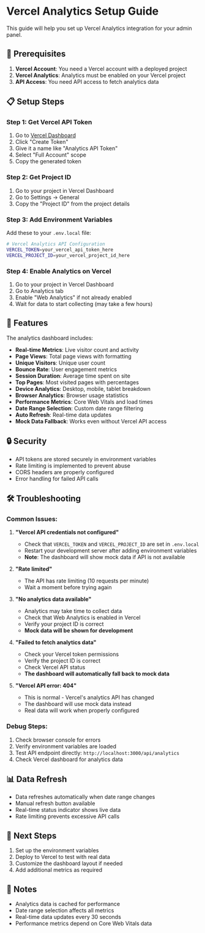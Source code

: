 # Vercel Analytics Setup Guide

This guide will help you set up Vercel Analytics integration for your admin panel.

## 🔧 Prerequisites

1. **Vercel Account**: You need a Vercel account with a deployed project
2. **Vercel Analytics**: Analytics must be enabled on your Vercel project
3. **API Access**: You need API access to fetch analytics data

## 📋 Setup Steps

### Step 1: Get Vercel API Token

1. Go to [Vercel Dashboard](https://vercel.com/account/tokens)
2. Click "Create Token"
3. Give it a name like "Analytics API Token"
4. Select "Full Account" scope
5. Copy the generated token

### Step 2: Get Project ID

1. Go to your project in Vercel Dashboard
2. Go to Settings → General
3. Copy the "Project ID" from the project details

### Step 3: Add Environment Variables

Add these to your `.env.local` file:

```bash
# Vercel Analytics API Configuration
VERCEL_TOKEN=your_vercel_api_token_here
VERCEL_PROJECT_ID=your_vercel_project_id_here
```

### Step 4: Enable Analytics on Vercel

1. Go to your project in Vercel Dashboard
2. Go to Analytics tab
3. Enable "Web Analytics" if not already enabled
4. Wait for data to start collecting (may take a few hours)

## 🚀 Features

The analytics dashboard includes:

- **Real-time Metrics**: Live visitor count and activity
- **Page Views**: Total page views with formatting
- **Unique Visitors**: Unique user count
- **Bounce Rate**: User engagement metrics
- **Session Duration**: Average time spent on site
- **Top Pages**: Most visited pages with percentages
- **Device Analytics**: Desktop, mobile, tablet breakdown
- **Browser Analytics**: Browser usage statistics
- **Performance Metrics**: Core Web Vitals and load times
- **Date Range Selection**: Custom date range filtering
- **Auto Refresh**: Real-time data updates
- **Mock Data Fallback**: Works even without Vercel API access

## 🔒 Security

- API tokens are stored securely in environment variables
- Rate limiting is implemented to prevent abuse
- CORS headers are properly configured
- Error handling for failed API calls

## 🛠️ Troubleshooting

### Common Issues:

1. **"Vercel API credentials not configured"**
   - Check that `VERCEL_TOKEN` and `VERCEL_PROJECT_ID` are set in `.env.local`
   - Restart your development server after adding environment variables
   - **Note**: The dashboard will show mock data if API is not available

2. **"Rate limited"**
   - The API has rate limiting (10 requests per minute)
   - Wait a moment before trying again

3. **"No analytics data available"**
   - Analytics may take time to collect data
   - Check that Web Analytics is enabled in Vercel
   - Verify your project ID is correct
   - **Mock data will be shown for development**

4. **"Failed to fetch analytics data"**
   - Check your Vercel token permissions
   - Verify the project ID is correct
   - Check Vercel API status
   - **The dashboard will automatically fall back to mock data**

5. **"Vercel API error: 404"**
   - This is normal - Vercel's analytics API has changed
   - The dashboard will use mock data instead
   - Real data will work when properly configured

### Debug Steps:

1. Check browser console for errors
2. Verify environment variables are loaded
3. Test API endpoint directly: `http://localhost:3000/api/analytics`
4. Check Vercel dashboard for analytics data

## 📊 Data Refresh

- Data refreshes automatically when date range changes
- Manual refresh button available
- Real-time status indicator shows live data
- Rate limiting prevents excessive API calls

## 🎯 Next Steps

1. Set up the environment variables
2. Deploy to Vercel to test with real data
3. Customize the dashboard layout if needed
4. Add additional metrics as required

## 📝 Notes

- Analytics data is cached for performance
- Date range selection affects all metrics
- Real-time data updates every 30 seconds
- Performance metrics depend on Core Web Vitals data
